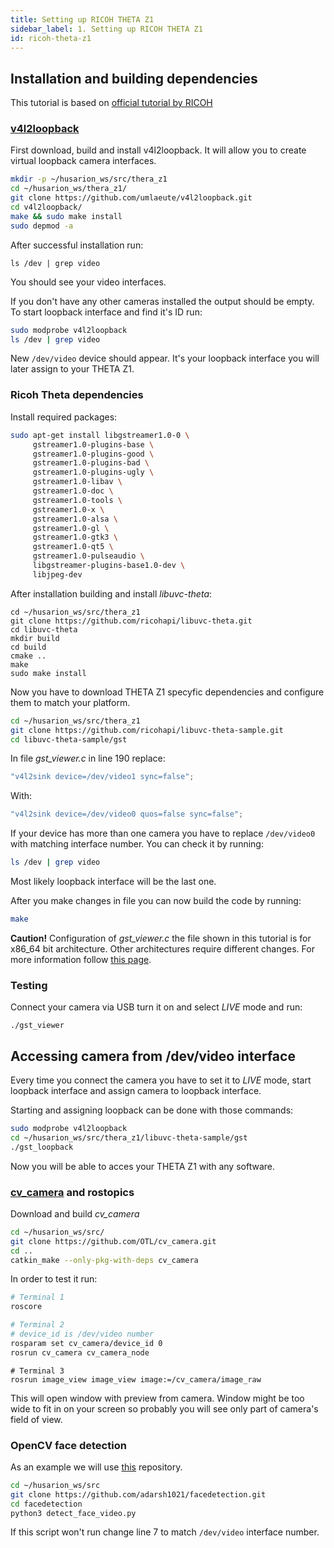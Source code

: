 ```yaml
---
title: Setting up RICOH THETA Z1
sidebar_label: 1. Setting up RICOH THETA Z1
id: ricoh-theta-z1
---
```


## Installation and building dependencies
This tutorial is based on [official tutorial by RICOH](https://codetricity.github.io/theta-linux/)


### [v4l2loopback](https://github.com/umlaeute/v4l2loopback)
First download, build and install v4l2loopback. It will allow you to create virtual loopback camera interfaces.
``` bash
mkdir -p ~/husarion_ws/src/thera_z1
cd ~/husarion_ws/thera_z1/
git clone https://github.com/umlaeute/v4l2loopback.git
cd v4l2loopback/
make && sudo make install
sudo depmod -a
```
After successful installation run:
```
ls /dev | grep video
```
You should see your video interfaces.

If you don't have any other cameras installed the output should be empty.
To start loopback interface and find it's ID run:
``` bash
sudo modprobe v4l2loopback
ls /dev | grep video
```
New `/dev/video` device should appear. It's your loopback interface you will later assign to your THETA Z1.

### Ricoh Theta dependencies
Install required packages:
``` bash
sudo apt-get install libgstreamer1.0-0 \
     gstreamer1.0-plugins-base \
     gstreamer1.0-plugins-good \
     gstreamer1.0-plugins-bad \
     gstreamer1.0-plugins-ugly \
     gstreamer1.0-libav \
     gstreamer1.0-doc \
     gstreamer1.0-tools \
     gstreamer1.0-x \
     gstreamer1.0-alsa \
     gstreamer1.0-gl \
     gstreamer1.0-gtk3 \
     gstreamer1.0-qt5 \
     gstreamer1.0-pulseaudio \
     libgstreamer-plugins-base1.0-dev \
     libjpeg-dev

```
After installation building and install *libuvc-theta*:
```
cd ~/husarion_ws/src/thera_z1
git clone https://github.com/ricohapi/libuvc-theta.git
cd libuvc-theta
mkdir build
cd build
cmake ..
make
sudo make install
```

Now you have to download THETA Z1 specyfic dependencies and configure them to match your platform.
``` bash
cd ~/husarion_ws/src/thera_z1
git clone https://github.com/ricohapi/libuvc-theta-sample.git
cd libuvc-theta-sample/gst
```

In file *gst_viewer.c* in line 190 replace:
``` C
"v4l2sink device=/dev/video1 sync=false";
```
With:
``` C
"v4l2sink device=/dev/video0 quos=false sync=false";
```
If your device has more than one camera you have to replace `/dev/video0` with matching interface number. You can check it by running:
``` bash
ls /dev | grep video
```
Most likely loopback interface will be the last one.

After you make changes in file you can now build the code by running:
``` bash
make
```
**Caution!** Configuration of *gst_viewer.c* the file shown in this tutorial is for x86_64 bit architecture. Other architectures require different changes. For more information follow [this page](https://codetricity.github.io/theta-linux/equipment/).


### Testing
Connect your camera via USB turn it on and select *LIVE* mode and run:
```
./gst_viewer
```

## Accessing camera from /dev/video interface
Every time you connect the camera you have to set it to *LIVE* mode, start loopback interface and assign camera to loopback interface.

Starting and assigning loopback can be done with those commands:
``` bash
sudo modprobe v4l2loopback
cd ~/husarion_ws/src/thera_z1/libuvc-theta-sample/gst
./gst_loopback
```

Now you will be able to acces your THETA Z1 with any software.

### [cv_camera](http://wiki.ros.org/cv_camera) and rostopics

Download and build *cv_camera*
``` bash
cd ~/husarion_ws/src/
git clone https://github.com/OTL/cv_camera.git
cd ..
catkin_make --only-pkg-with-deps cv_camera
```



In order to test it run:
``` bash
# Terminal 1
roscore
```

``` bash
# Terminal 2
# device_id is /dev/video number
rosparam set cv_camera/device_id 0
rosrun cv_camera cv_camera_node
```

```
# Terminal 3
rosrun image_view image_view image:=/cv_camera/image_raw
```

This will open window with preview from camera. Window might be too wide to fit in on your screen so probably you will see only part of camera's field of view.

### OpenCV face detection
As an example we will use [this](https://github.com/adarsh1021/facedetection) repository.
``` bash
cd ~/husarion_ws/src
git clone https://github.com/adarsh1021/facedetection.git
cd facedetection
python3 detect_face_video.py
```
If this script won't run change line 7 to match `/dev/video` interface number.


